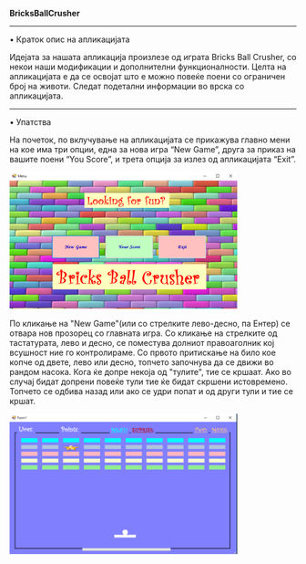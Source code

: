 <b>BricksBallCrusher</b>
<hr>

•	Краток опис на апликацијата

Идејата за нашата апликација произлезе од играта Bricks Ball Crusher, со некои наши модификации и дополнителни функционалности. Целта на апликацијата е да се освојат што е можно повеќе поени со ограничен број на животи. Следат подетални информации во врска со апликацијата.
<hr>

•	Упатства

На почеток, по вклучување на апликацијата се прикажува главно мени на кое има три опции, една за нова игра “New Game”, друга за приказ на вашите поени “You Score”, и трета опција за излез од апликацијата “Exit”.

<img src="Images/Screenshot_1.png" width=400>
<br>


По кликање на "New Game"(или со стрелките лево-десно, па Ентер) се отвара нов прозорец со главната игра. Со кликање на стрелките од тастатурата, лево и десно, се поместува долниот правоаголник кој всушност ние го контролираме. Со првото притискање на било кое копче од двете, лево или десно, топчето започнува да се движи во рандом насока. Кога ќе допре некоја од "тулите", тие се кршаат. Ако во случај бидат допрени повеќе тули тие ќе бидат скршени истовремено. Топчето се одбива назад или ако се удри попат и од други тули и тие се кршат.
<br>

<img src="Images/Screenshot_2.png" width=400>
